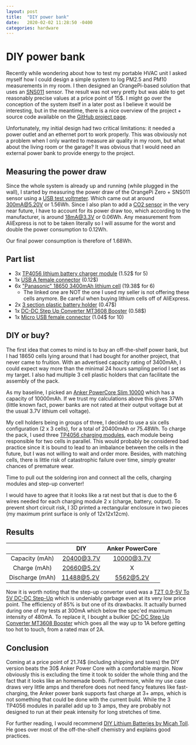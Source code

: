 ```yaml
---
layout: post
title:  "DIY power bank"
date:   2020-02-02 11:28:50 -0400
categories: hardware
---
```


# DIY power bank

Recently while wondering about how to test my portable HVAC unit I asked myself how I could design a simple system to log PM2.5 and PM10 measurements in my room. I then designed an OrangePi-based solution that uses an [SNS011](https://www.aliexpress.com/item/32724933436.html) sensor. The result was not very pretty but was able to get reasonably precise values at a price point of 15$. I might go over the conception of the system itself in a later post as I believe it would be interesting, but in the meantime, there is a nice overview of the project + source code available on the [GitHub project page](https://github.com/Belval/air-quality-station).

Unfortunately, my initial design had two critical limitations: it needed a power outlet and an ethernet port to work properly. This was obviously not a problem when I only wanted to measure air quality in my room, but what about the living room or the garage? It was obvious that I would need an external power bank to provide energy to the project.

## Measuring the power draw

Since the whole system is already up and running (while plugged in the wall), I started by measuring the power draw of the OrangePi Zero + SNS011 sensor using a [USB test voltmeter](https://www.aliexpress.com/item/32571512709.html). Which came out at around 300mA@5.20V or 1.56Wh. Since I also plan to add a [CO2 sensor](https://www.aliexpress.com/item/32706795833.html) in the very near future, I have to account for its power draw too, which according to the manufacturer, is around 18mA@3.3V or 0.06Wh. Any measurement from AliExpress is not to be taken literally so I will assume for the worst and double the power consumption to 0.12Wh.

Our final power consumption is therefore of 1.68Wh.

## Part list

- 3x [TP4056 lithium battery charger module](https://www.aliexpress.com/item/32797834680.html) (1.52$ for 5)
- 1x [USB A female connector](https://www.aliexpress.com/item/Micro-Mini-USB-USB-A-Male-USB-2-0-3-0-A-Female-USB-B-Connector/33045236019.html) (0.12$)
- 6x ["Panasonic" 18650 3400mAh lithium cell](https://www.aliexpress.com/item/33016517000.html) (19.38$ for 6)
    - The linked one are NOT the one I used my seller is not offering these cells anymore. Be careful when buying lithium cells off of AliExpress.
- 2x [3 section plastic battery holder](https://www.aliexpress.com/item/33038284120.html) (0.47$)
- 1x [DC-DC Step Up Converter MT3608 Booster](https://www.aliexpress.com/item/32970333618.html) (0.58$)
- 1x [Micro USB female connector](https://www.aliexpress.com/item/4000484202812.html) (1.04$ for 10)

## DIY or buy?

The first idea that comes to mind is to buy an off-the-shelf power bank, but I had 18650 cells lying around that I had bought for another project, that never came to fruition. With an advertised capacity rating of 3400mAh, I could expect way more than the minimal 24 hours sampling period I set as my target. I also had multiple 3 cell plastic holders that can facilitate the assembly of the pack.

As my baseline, I picked an [Anker PowerCore Slim 10000](https://www.amazon.ca/Anker-Ultra-Compact-High-Speed-VoltageBoost-Technology/dp/B07QXV6N1B) which has a capacity of 10000mAh. If we trust my calculations above this gives 37Wh (little known fact, power banks are not rated at their output voltage but at the usual 3.7V lithium cell voltage).

My cell holders being in groups of three, I decided to use a six cells configuration (2 x 3 cells), for a total of 20400mAh or 75.48Wh. To charge the pack, I used three [TP4056 charging modules](https://www.aliexpress.com/item/32797834680.html), each module being responsible for two cells in parallel. This would probably be considered bad practice since it is bound to lead to an imbalance between the cells in the future, but I was not willing to wait and order more. Besides, with matching cells, there is little risk of catastrophic failure over time, simply greater chances of premature wear.

Time to pull out the soldering iron and connect all the cells, charging modules and step-up converter!

I would have to agree that it looks like a rat nest but that is due to the 6 wires needed for each charging module 2 x (charge, battery, output). To prevent short circuit risk, I 3D printed a rectangular enclosure in two pieces (my maximum print surface is only of 12x12x12cm).

## Results

<center>

| | DIY | Anker PowerCore |
|:-----:|:-----:|:-----:|
| Capacity (mAh) | 20400@3.7V | 10000@3.7V |
| Charge (mAh) | 20660@5.2V | X |
| Discharge (mAh) | 11488@5.2V | 5562@5.2V |

</center>

Now it is worth noting that the step-up converter used was a [TZT 0.9-5V To 5V DC-DC Step-Up](https://www.aliexpress.com/item/32807311456.html) which is undeniably garbage even at its very low price point. The efficiency of 85% is but one of its drawbacks. It actually burned during one of my tests at 300mA which below the spec'ed maximum intensity of 480mA. To replace it, I bought a bulkier [DC-DC Step Up Converter MT3608 Booster](https://www.aliexpress.com/item/32970333618.html) which goes all the way up to 1A before getting too hot to touch, from a rated max of 2A.

## Conclusion

Coming at a price point of 21.74$ (including shipping and taxes) the DIY version beats the 30$ Anker Power Core with a comfortable margin. Now obviously this is excluding the time it took to solder the whole thing and the fact that it looks like an homemade bomb. Furthermore, while my use case draws very little amps and therefore does not need fancy features like fast-charging, the Anker power bank supports fast charge at 3+ amps, which is not something that could be done with the current build. While the 3 TP4056 modules in parallel add up to 3 amps, they are probably not designed to run at their peak intensity for long stretches of time.

For further reading, I would recommend [DIY Lithium Batteries by Micah Toll](https://www.amazon.ca/DIY-Lithium-Batteries-Build-Battery/dp/0989906701). He goes over most of the off-the-shelf chemistry and explains good practices.



